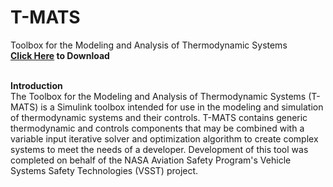 T-MATS
==========

Toolbox for the Modeling and Analysis of Thermodynamic Systems <br>
<b> <a href= "https://github.com/nasa/T-MATS/releases" >Click Here</a> to Download</b> <br> <br>

<b>Introduction</b> <br>
The Toolbox for the Modeling and Analysis of Thermodynamic Systems (T-MATS) 
is a Simulink toolbox intended for use in the modeling and simulation of thermodynamic 
systems and their controls. T-MATS contains generic thermodynamic and controls 
components that may be combined with a variable input iterative solver and optimization 
algorithm to create complex systems to meet the needs of a developer. Development of this tool
was completed on behalf of the NASA Aviation Safety Program's Vehicle Systems Safety Technologies
(VSST) project.
<br><br>